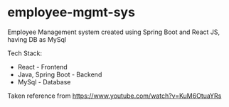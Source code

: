 # employee-mgmt-sys
Employee Management system created using Spring Boot and React JS, having DB as MySql

Tech Stack: 
- React - Frontend
- Java, Spring Boot - Backend
- MySql - Database

Taken reference from https://www.youtube.com/watch?v=KuM6OtuaYRs